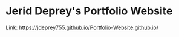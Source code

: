 # Jerid Deprey's Portfolio Website

Link: https://jdeprey755.github.io/Portfolio-Website.github.io/
